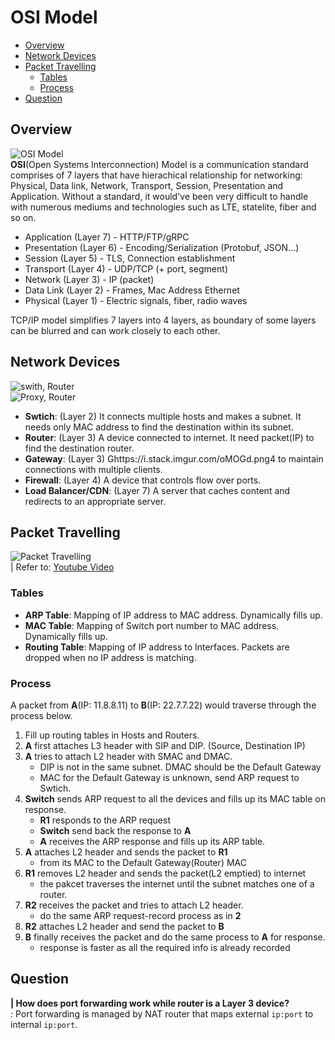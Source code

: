# OSI Model
  - [Overview](#overview)
  - [Network Devices](#network-devices)
  - [Packet Travelling](#packet-travelling)
    - [Tables](#tables)
    - [Process](#process)
  - [Question](#question)

## Overview
![OSI Model](https://i.imgur.com/QV4qzXs.jpg)  
 **OSI**(Open Systems Interconnection) Model is a communication standard comprises of 7 layers that have hierachical relationship for networking: Physical, Data link, Network, Transport, Session, Presentation and Application. Without a standard, it would've been very difficult to handle with numerous mediums and technologies such as LTE, statelite, fiber and so on.  

- Application (Layer 7) - HTTP/FTP/gRPC
- Presentation (Layer 6) - Encoding/Serialization (Protobuf, JSON...)
- Session (Layer 5) - TLS, Connection establishment
- Transport (Layer 4) - UDP/TCP (+ port, segment) 
- Network (Layer 3) - IP (packet)
- Data Link (Layer 2) - Frames, Mac Address Ethernet
- Physical (Layer 1) - Electric signals, fiber, radio waves


 TCP/IP model simplifies 7 layers into 4 layers, as boundary of some layers can be blurred and can work closely to each other.

## Network Devices
![swith, Router](https://i.imgur.com/6v3H5Iy.jpg)  
![Proxy, Router](https://xuri.me/wp-content/uploads/2013/09/forward-proxy-3.jpg)  
- **Swtich**: (Layer 2) It connects multiple hosts and makes a subnet. It needs only MAC address to find the destination within its subnet.
- **Router**: (Layer 3) A device connected to internet. It need packet(IP) to find the destination router.
- **Gateway**: (Layer 3) Ghttps://i.stack.imgur.com/oMOGd.png4 to maintain connections with multiple clients.
- **Firewall**: (Layer 4) A device that controls flow over ports.
- **Load Balancer/CDN**: (Layer 7) A server that caches content and redirects to an appropriate server.

## Packet Travelling
![Packet Travelling](https://i.imgur.com/hQhuzlF.jpg)  
| Refer to: [Youtube Video](https://www.youtube.com/watch?v=rYodcvhh7b8)  
### Tables
- **ARP Table**: Mapping of IP address to MAC address. Dynamically fills up.
- **MAC Table**: Mapping of Switch port number to MAC address. Dynamically fills up.
- **Routing Table**: Mapping of IP address to Interfaces. Packets are dropped when no IP address is matching.

### Process
A packet from **A**(IP: 11.8.8.11) to **B**(IP: 22.7.7.22) would traverse through the process below.  
1. Fill up routing tables in Hosts and Routers.
2. **A** first attaches L3 header with SIP and DIP. (Source, Destination IP) 
3. **A** tries to attach L2 header with SMAC and DMAC.  
   - DIP is not in the same subnet. DMAC should be the Default Gateway  
   - MAC for the Default Gateway is unknown, send ARP request to Swtich.
4. **Switch** sends ARP request to all the devices and fills up its MAC table on response.
   - **R1** responds to the ARP request
   - **Switch** send back the response to **A**
   - **A** receives the ARP response and fills up its ARP table.
5. **A** attaches L2 header and sends the packet to **R1**
   - from its MAC to the Default Gateway(Router) MAC
6. **R1** removes L2 header and sends the packet(L2 emptied) to internet
   - the pakcet traverses the internet until the subnet matches one of a router.
7. **R2** receives the packet and tries to attach L2 header.
   - do the same ARP request-record process as in **2**
8. **R2** attaches L2 header and send the packet to **B**
9. **B** finally receives the packet and do the same process to **A** for response.
    - response is faster as all the required info is already recorded

## Question
**| How does port forwarding work while router is a Layer 3 device?**  
: Port forwarding is managed by NAT router that maps external `ip:port` to internal `ip:port`. 